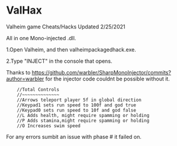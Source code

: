 # ValHax
Valheim game Cheats/Hacks
Updated 2/25/2021

All in one Mono-injected .dll.

1.Open Valheim, and then valheimpackagedhack.exe.

2.Type "INJECT" in the console that opens.


Thanks to https://github.com/warbler/SharpMonoInjector/commits?author=warbler for the injector code couldnt be possible without it.

        //Total Controls
        //~~~~~~~~~~~~~~
        //Arrows teleport player 5f in global direction
        //Keypad1 sets run speed to 100f and god true
        //Keypad0 sets run speed to 10f and god false
        //L Adds health, might require spamming or holding
        //P Adds stamina,might require spamming or holding
        //O Increases swim speed 
        
For any errors sumbit an issue with phase # it failed on.
